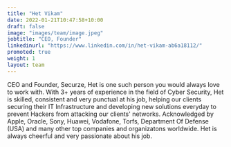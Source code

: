 ```yaml
---
title: "Het Vikam"
date: 2022-01-21T10:47:58+10:00
draft: false
image: "images/team/image.jpeg"
jobtitle: "CEO, Founder"
linkedinurl: "https://www.linkedin.com/in/het-vikam-ab6a18112/"
promoted: true
weight: 1
layout: team
---
```


CEO and Founder, Securze, Het is one such person you would always love to work with. With 3+ years of experience in the field of Cyber Security, Het is skilled, consistent and very punctual at his job, helping our clients securing their IT Infrastructure and developing new solutions everyday to prevent Hackers from attacking our clients' networks. Acknowledged by Apple, Oracle, Sony, Huawei, Vodafone, Torfs, Department Of Defense (USA) and many other top companies and organizatons worldwide. Het is always cheerful and very passionate about his job.



